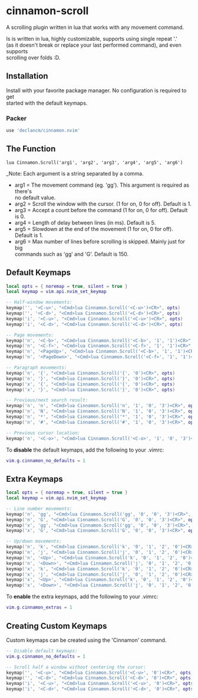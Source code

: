 # cinnamon-scroll

A scrolling plugin written in lua that works with any movement command.

Is is written in lua, highly customizable, supports using single repeat '.'\
(as it doesn't break or replace your last performed command), and even supports\
scrolling over folds :D.

## Installation

Install with your favorite package manager. No configuration is required to get\
started with the default keymaps.

### Packer

```lua
use 'declancm/cinnamon.nvim'
```

## The Function

```vim
lua Cinnamon.Scroll('arg1', 'arg2', 'arg3', 'arg4', 'arg5', 'arg6')
```

_Note: Each argument is a string separated by a comma.

* arg1 = The movement command (eg. 'gg'). This argument is required as there's\
  no default value.
* arg2 = Scroll the window with the cursor. (1 for on, 0 for off). Default is 1.
* arg3 = Accept a count before the command (1 for on, 0 for off). Default is 0.
* arg4 = Length of delay between lines (in ms). Default is 5.
* arg5 = Slowdown at the end of the movement (1 for on, 0 for off). Default is 1.
* arg6 = Max number of lines before scrolling is skipped. Mainly just for big\
  commands such as 'gg' and 'G'. Default is 150.

## Default Keymaps

```lua
local opts = { noremap = true, silent = true }
local keymap = vim.api.nvim_set_keymap

-- Half-window movements:
keymap('', '<C-u>', "<Cmd>lua Cinnamon.Scroll('<C-u>')<CR>", opts)
keymap('', '<C-d>', "<Cmd>lua Cinnamon.Scroll('<C-d>')<CR>", opts)
keymap('i', '<C-u>', "<Cmd>lua Cinnamon.Scroll('<C-u>')<CR>", opts)
keymap('i', '<C-d>', "<Cmd>lua Cinnamon.Scroll('<C-d>')<CR>", opts)

-- Page movements:
keymap('n', '<C-b>', "<Cmd>lua Cinnamon.Scroll('<C-b>', '1', '1')<CR>", opts)
keymap('n', '<C-f>', "<Cmd>lua Cinnamon.Scroll('<C-f>', '1', '1')<CR>", opts)
keymap('n', '<PageUp>', "<Cmd>lua Cinnamon.Scroll('<C-b>', '1', '1')<CR>", opts)
keymap('n', '<PageDown>', "<Cmd>lua Cinnamon.Scroll('<C-f>', '1', '1')<CR>", opts)

-- Paragraph movements:
keymap('n', '{', "<Cmd>lua Cinnamon.Scroll('{', '0')<CR>", opts)
keymap('n', '}', "<Cmd>lua Cinnamon.Scroll('}', '0')<CR>", opts)
keymap('x', '{', "<Cmd>lua Cinnamon.Scroll('{', '0')<CR>", opts)
keymap('x', '}', "<Cmd>lua Cinnamon.Scroll('}', '0')<CR>", opts)

-- Previous/next search result:
keymap('n', 'n', "<Cmd>lua Cinnamon.Scroll('n', '1', '0', '3')<CR>", opts)
keymap('n', 'N', "<Cmd>lua Cinnamon.Scroll('N', '1', '0', '3')<CR>", opts)
keymap('n', '*', "<Cmd>lua Cinnamon.Scroll('*', '1', '0', '3')<CR>", opts)
keymap('n', '#', "<Cmd>lua Cinnamon.Scroll('#', '1', '0', '3')<CR>", opts)

-- Previous cursor location:
keymap('n', '<C-o>', "<Cmd>lua Cinnamon.Scroll('<C-o>', '1', '0', '3')<CR>", opts)
```

To **disable** the default keymaps, add the following to your .vimrc:

```lua
vim.g.cinnamon_no_defaults = 1
```

## Extra Keymaps

```lua
local opts = { noremap = true, silent = true }
local keymap = vim.api.nvim_set_keymap

-- Line number movements:
keymap('n', 'gg', "<Cmd>lua Cinnamon.Scroll('gg', '0', '0', '3')<CR>", opts)
keymap('n', 'G', "<Cmd>lua Cinnamon.Scroll('G', '0', '0', '3')<CR>", opts)
keymap('x', 'gg', "<Cmd>lua Cinnamon.Scroll('gg', '0', '0', '3')<CR>", opts)
keymap('x', 'G', "<Cmd>lua Cinnamon.Scroll('G', '0', '0', '3')<CR>", opts)

-- Up/down movements:
keymap('n', 'k', "<Cmd>lua Cinnamon.Scroll('k', '0', '1', '2', '0')<CR>", opts)
keymap('n', 'j', "<Cmd>lua Cinnamon.Scroll('j', '0', '1', '2', '0')<CR>", opts)
keymap('n', '<Up>', "<Cmd>lua Cinnamon.Scroll('k', '0', '1', '2', '0')<CR>", opts)
keymap('n', '<Down>', "<Cmd>lua Cinnamon.Scroll('j', '0', '1', '2', '0')<CR>", opts)
keymap('x', 'k', "<Cmd>lua Cinnamon.Scroll('k', '0', '1', '2', '0')<CR>", opts)
keymap('x', 'j', "<Cmd>lua Cinnamon.Scroll('j', '0', '1', '2', '0')<CR>", opts)
keymap('x', '<Up>', "<Cmd>lua Cinnamon.Scroll('k', '0', '1', '2', '0')<CR>", opts)
keymap('x', '<Down>', "<Cmd>lua Cinnamon.Scroll('j', '0', '1', '2', '0')<CR>", opts)
```

To **enable** the extra keymaps, add the following to your .vimrc:

```lua
vim.g.cinnamon_extras = 1
```

## Creating Custom Keymaps

Custom keymaps can be created using the 'Cinnamon' command.

```lua
-- Disable default keymaps:
vim.g.cinnamon_no_defaults = 1

-- Scroll half a window without centering the cursor:
keymap('', '<C-u>', "<Cmd>lua Cinnamon.Scroll('<C-u>', '0')<CR>", opts)
keymap('', '<C-d>', "<Cmd>lua Cinnamon.Scroll('<C-d>', '0')<CR>", opts)
keymap('i', '<C-u>', "<Cmd>lua Cinnamon.Scroll('<C-u>', '0')<CR>", opts)
keymap('i', '<C-d>', "<Cmd>lua Cinnamon.Scroll('<C-d>', '0')<CR>", opts)
```
